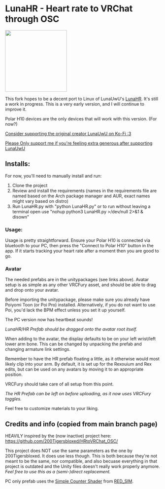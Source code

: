 # LunaHR - Heart rate to VRChat through OSC 

<img src="app_icon.png" width="200" height="200" />

This fork hopes to be a decent port to Linux of LunaUwU's [LunaHR](https://github.com/ImLunaUwU/LunaHR). It's still a work in progress. This is a very early version, and I will continue to improve it.

Polar H10 devices are the only devices that will work with this version. (For now?)

[Consider supporting the original creator LunaUwU on Ko-Fi :3](https://ko-fi.com/imlunauwu)

[Please Only support me if you're feeling extra generous after supporting LunaUwU](https://ko-fi.com/pet_lucy)


## Installs:

For now, you'll need to manually install and run:
1) Clone the project
2) Review and install the requirements (names in the requirements file are named based on the Arch package manager and AUR, exact names might vary based on distro)
3) Run LunaHR.py with "python LunaHR.py" or to run without leaving a terminal open use "nohup python3 LunaHR.py >/dev/null 2>&1 & disown"

### Usage:
Usage is pretty straightforward. Ensure your Polar H10 is connected via bluetooth to your PC, then press the "Connect to Polar H10" button in the app. If it starts tracking your heart rate after a moment then you are good to go.

### Avatar
The needed prefabs are in the unitypackages (see links above). Avatar setup is as simple as any other VRCFury asset, and should be able to drag and drop onto your avatar.

Before importing the unitypackage, please make sure you already have Poiyomi Toon (or Poi Pro) installed.
Alternatively, if you do not want to use Poi, you'd lack the BPM effect unless you set it up yourself.

The PC version now has heartbeat sounds!

*LunaHR/HR Prefab should be dragged onto the avatar root itself.*

When adding to the avatar, the display defaults to be on your left wrist/left lower arm bone. This can be changed by unpacking the prefab and changing armature link settings.

Remember to have the HR prefab floating a little, as it otherwise would most likely clip into your arm. By default, it is set up for the Rexouium and Rex edits, but can be used on any avatars by moving it to an appropriate position.

VRCFury should take care of all setup from this point.

*The HR Prefab can be left on before uploading, as it now uses VRCFury toggles.*

Feel free to customize materials to your liking.

## Credits and info (copied from main branch page)
HEAVILY inspired by the (now inactive) project here: https://github.com/200Tigersbloxed/HRtoVRChat_OSC/

This project does NOT use the same parameters as the one by 200Tigersbloxed. It does use less though.
This is both because they're not meant to be the same, nor compatible, and also becuase everything in that project is outdated and the Unity files doesn't really work properly anymore.
*Feel free to use this as a (semi-)direct replacement.*

PC only prefab uses the [Simple Counter Shader](https://www.patreon.com/posts/simple-counter-62864361) from [RED_SIM](https://www.patreon.com/red_sim).
